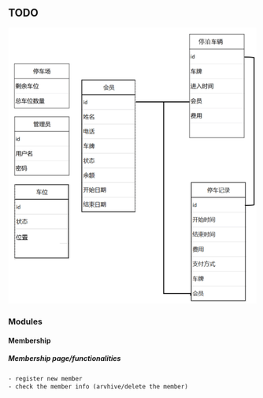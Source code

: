 ## TODO
![date](datatable.png)
### Modules

#### Membership  

##### Membership page/functionalities

    - register new member
    - check the member info (arvhive/delete the member)





